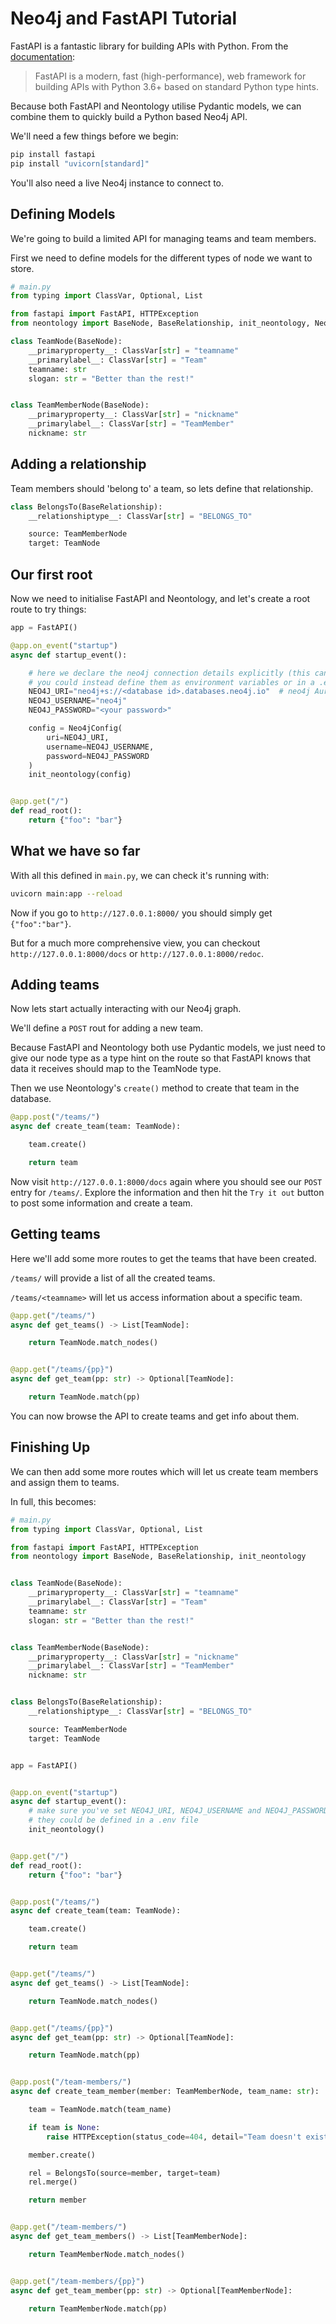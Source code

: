 # Neo4j and FastAPI Tutorial

FastAPI is a fantastic library for building APIs with Python. From the [documentation](https://fastapi.tiangolo.com/):

> FastAPI is a modern, fast (high-performance), web framework for building APIs with Python 3.6+ based on standard Python type hints.

Because both FastAPI and Neontology utilise Pydantic models, we can combine them to quickly build a Python based Neo4j API.

We'll need a few things before we begin:

```bash
pip install fastapi
pip install "uvicorn[standard]"
```

You'll also need a live Neo4j instance to connect to.

## Defining Models

We're going to build a limited API for managing teams and team members.

First we need to define models for the different types of node we want to store.

```python
# main.py
from typing import ClassVar, Optional, List

from fastapi import FastAPI, HTTPException
from neontology import BaseNode, BaseRelationship, init_neontology, Neo4jConfig

class TeamNode(BaseNode):
    __primaryproperty__: ClassVar[str] = "teamname"
    __primarylabel__: ClassVar[str] = "Team"
    teamname: str
    slogan: str = "Better than the rest!"


class TeamMemberNode(BaseNode):
    __primaryproperty__: ClassVar[str] = "nickname"
    __primarylabel__: ClassVar[str] = "TeamMember"
    nickname: str
```

## Adding a relationship

Team members should 'belong to' a team, so lets define that relationship.

```python
class BelongsTo(BaseRelationship):
    __relationshiptype__: ClassVar[str] = "BELONGS_TO"

    source: TeamMemberNode
    target: TeamNode
```

## Our first root

Now we need to initialise FastAPI and Neontology, and let's create a root route to try things:

```python
app = FastAPI()

@app.on_event("startup")
async def startup_event():

    # here we declare the neo4j connection details explicitly (this can be bad for security)
    # you could instead define them as environment variables or in a .env file
    NEO4J_URI="neo4j+s://<database id>.databases.neo4j.io"  # neo4j Aura example
    NEO4J_USERNAME="neo4j"
    NEO4J_PASSWORD="<your password>"

    config = Neo4jConfig(
        uri=NEO4J_URI, 
        username=NEO4J_USERNAME,
        password=NEO4J_PASSWORD
    )
    init_neontology(config)  


@app.get("/")
def read_root():
    return {"foo": "bar"}
```

## What we have so far

With all this defined in `main.py`, we can check it's running with:

```bash
uvicorn main:app --reload
```

Now if you go to `http://127.0.0.1:8000/` you should simply get `{"foo":"bar"}`.

But for a much more comprehensive view, you can checkout `http://127.0.0.1:8000/docs` or `http://127.0.0.1:8000/redoc`.

## Adding teams

Now lets start actually interacting with our Neo4j graph.

We'll define a `POST` rout for adding a new team.

Because FastAPI and Neontology both use Pydantic models, we just need to give our node type as a type hint on the route so that FastAPI knows that data it receives should map to the TeamNode type.

Then we use Neontology's `create()` method to create that team in the database.

```python
@app.post("/teams/")
async def create_team(team: TeamNode):

    team.create()

    return team
```

Now visit `http://127.0.0.1:8000/docs` again where you should see our `POST` entry for `/teams/`. Explore the information and then hit the `Try it out` button to post some information and create a team.

## Getting teams

Here we'll add some more routes to get the teams that have been created.

`/teams/` will provide a list of all the created teams.

`/teams/<teamname>` will let us access information about a specific team.

```python
@app.get("/teams/")
async def get_teams() -> List[TeamNode]:

    return TeamNode.match_nodes()


@app.get("/teams/{pp}")
async def get_team(pp: str) -> Optional[TeamNode]:

    return TeamNode.match(pp)

```

You can now browse the API to create teams and get info about them.

## Finishing Up

We can then add some more routes which will let us create team members and assign them to teams.

In full, this becomes:

```python
# main.py
from typing import ClassVar, Optional, List

from fastapi import FastAPI, HTTPException
from neontology import BaseNode, BaseRelationship, init_neontology


class TeamNode(BaseNode):
    __primaryproperty__: ClassVar[str] = "teamname"
    __primarylabel__: ClassVar[str] = "Team"
    teamname: str
    slogan: str = "Better than the rest!"


class TeamMemberNode(BaseNode):
    __primaryproperty__: ClassVar[str] = "nickname"
    __primarylabel__: ClassVar[str] = "TeamMember"
    nickname: str


class BelongsTo(BaseRelationship):
    __relationshiptype__: ClassVar[str] = "BELONGS_TO"

    source: TeamMemberNode
    target: TeamNode


app = FastAPI()


@app.on_event("startup")
async def startup_event():
    # make sure you've set NEO4J_URI, NEO4J_USERNAME and NEO4J_PASSWORD environment variables
    # they could be defined in a .env file
    init_neontology()


@app.get("/")
def read_root():
    return {"foo": "bar"}


@app.post("/teams/")
async def create_team(team: TeamNode):

    team.create()

    return team


@app.get("/teams/")
async def get_teams() -> List[TeamNode]:

    return TeamNode.match_nodes()


@app.get("/teams/{pp}")
async def get_team(pp: str) -> Optional[TeamNode]:

    return TeamNode.match(pp)


@app.post("/team-members/")
async def create_team_member(member: TeamMemberNode, team_name: str):

    team = TeamNode.match(team_name)

    if team is None:
        raise HTTPException(status_code=404, detail="Team doesn't exist")

    member.create()

    rel = BelongsTo(source=member, target=team)
    rel.merge()

    return member


@app.get("/team-members/")
async def get_team_members() -> List[TeamMemberNode]:

    return TeamMemberNode.match_nodes()


@app.get("/team-members/{pp}")
async def get_team_member(pp: str) -> Optional[TeamMemberNode]:

    return TeamMemberNode.match(pp)
```
